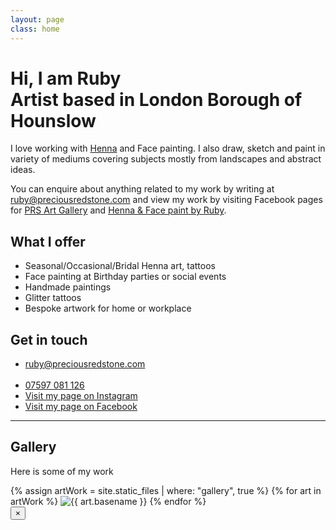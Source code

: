 ```yaml
---
layout: page
class: home
---
```


<div class="masthead">  
  <h1 class="masthead_heading">Hi, I am Ruby
    <div class="masthead_subheading">Artist based in London Borough of Hounslow</div>
   </h1>
  
  <p class="masthead_description">I love working with <a href="https://en.wikipedia.org/wiki/Henna" target="_blank">Henna</a> and Face painting. I also draw, sketch and paint in variety of mediums covering subjects mostly from landscapes and abstract ideas.</p>
  <p class="masthead_description">You can enquire about anything related to my work by writing at <a href="mailto:ruby@preciousredstone.com">ruby@preciousredstone.com</a> and view my work by visiting Facebook pages for <a href="https://facebook.com/PRSArtGallery/photos">PRS Art Gallery</a> and <a href="https://facebook.com/HennaByRuby/photos">Henna &amp; Face paint by Ruby</a>.</p>
</div>

<div class="row">
  <div id="hire" class="col-sm-4 col-sm-offset-1 hire">
    <h2 class="hire_heading">What I offer</h2>
    <ul class="list-unstyled hire_services">
      <li>Seasonal/Occasional/Bridal Henna art, tattoos</li>
      <li>Face painting at Birthday parties or social events</li>
      <li>Handmade paintings</li>
      <li>Glitter tattoos</li>
      <li>Bespoke artwork for home or workplace</li>
    </ul>
  </div>

  <div id="contact" class="col-sm-4 col-sm-offset-2 contact">
    <h2 class="contact_heading">Get in touch</h2>
    <ul class="list-unstyled contact_details">
      <li><a href="mailto:ruby@preciousredstone.com">ruby@preciousredstone.com</a></li>
      <li><a href="tel:07597081126">07597 081 126</a></li>
      <li><a href="https://www.instagram.com/hennabyrubylondon">Visit my page on Instagram</a></li>
      <li><a href="https://www.facebook.com/hennabyruby">Visit my page on Facebook</a></li>
    </ul>
  </div>
</div>

<hr>

<div id="gallery" class="gallery">
  <h2 class="gallery_heading">Gallery</h2>
  <p class="gallery_description">Here is some of my work</p>
  {% assign artWork = site.static_files | where: "gallery", true %}
  {% for art in artWork %}
    <img src="{{ art.path | prepend: site.url }}" alt="{{ art.basename }}" class="gallery_image gallery_image--interactive img-responsive">
  {% endfor %}
  <div class="gallery_lightbox gallery_lightbox--hidden">
    <button class="gallery_lightbox_close" type="button">&times;</button>
    <div class="gallery_lightbox_image"></div>
  </div>
</div>
